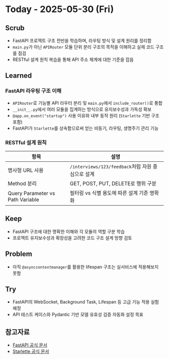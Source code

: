 Today - 2025-05-30 (Fri)
=========================

Scrub
-----

* FastAPI 프로젝트 구조 전반을 학습하며, 라우팅 방식 및 설계 원리를 정리함
* `main.py`가 아닌 `APIRouter` 모듈 단위 분리 구조의 목적을 이해하고 실제 코드 구조를 점검
* RESTful 설계 원칙 복습을 통해 API 주소 체계에 대한 기준을 잡음

Learned
-------

### FastAPI 라우팅 구조 이해

* `APIRouter`로 기능별 API 라우터 분리 및 `main.py`에서 `include_router()`로 통합
* `__init__.py`에서 여러 모듈을 집계하는 방식으로 유지보수성과 가독성 확보
* `@app.on_event("startup")` 사용 이유와 내부 동작 원리 (`Starlette` 기반 구조 포함)
* FastAPI가 `Starlette`를 상속함으로써 얻는 비동기, 라우팅, 생명주기 관리 기능

### RESTful 설계 원칙

| 항목 | 설명 |
|------|------|
| 명사형 URL 사용 | `/interviews/123/feedback`처럼 자원 중심으로 설계 |
| Method 분리 | GET, POST, PUT, DELETE로 행위 구분 |
| Query Parameter vs Path Variable | 필터링 vs 식별 용도에 따른 설계 기준 명확화 |

Keep
----

* FastAPI 구조에 대한 명확한 이해와 각 모듈의 역할 구분 학습
* 프로젝트 유지보수성과 확장성을 고려한 코드 구조 설계 방향 검토

Problem
-------

* 아직 `@asynccontextmanager`를 활용한 lifespan 구조는 실서비스에 적용해보지 못함

Try
---

* FastAPI의 WebSocket, Background Task, Lifespan 등 고급 기능 적용 실험 예정
* API 테스트 케이스와 Pydantic 기반 모델 유효성 검증 자동화 설정 목표

참고자료
--------

* [FastAPI 공식 문서](https://fastapi.tiangolo.com/)
* [Starlette 공식 문서](https://www.starlette.io/)
